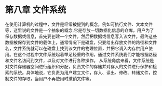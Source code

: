 # 第八章 文件系统

在使用计算机的过程中，文件是经常被提到的概念，例如可执行文件、文本文件等，这里说的文件是一个抽象的概念,它是存放一切数据化信息的仓库。用户为了保存数据或信息，首先要创建一个文件，然后把数据或信息写入该文件。最终这些数据被保存到文件的载体上，通常情况下是磁盘，只要给出存放文件的路径和文件名，文件系统就可以在磁盘上找到该文件的物理位置，并把它调入内存供用户使用。在这个过程中文件系统起着举足轻重的作用，通过文件系统我们才能根据路径和文件名访问到文件，以及对文件进行各种操作。
从系统角度来看，文件系统是对文件存储器空间进行组织和分配，负责文件的存储并对存入的文件进行保护和检索的系统。具体地说，它负责为用户建立文件，存入、读出、修改、转储文件，控制文件的存取，当用户不再使用时撤销文件等。